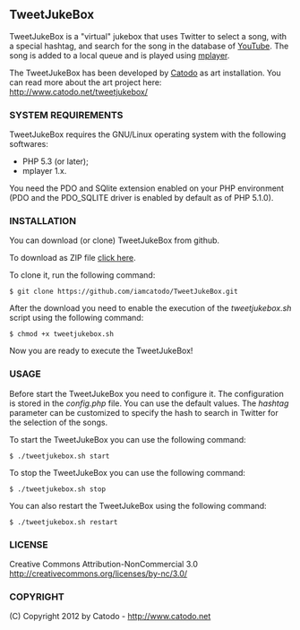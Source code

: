 ## TweetJukeBox

TweetJukeBox is a "virtual" jukebox that uses Twitter to select a song, with a
special hashtag, and search for the song in the database of [YouTube](http://www.youtube.com). 
The song is added to a local queue and is played using [mplayer](http://www.mplayerhq.hu).

The TweetJukeBox has been developed by [Catodo](http://www.catodo.net) as art installation.
You can read more about the art project here: http://www.catodo.net/tweetjukebox/

### SYSTEM REQUIREMENTS

TweetJukeBox requires the GNU/Linux operating system with the following softwares:

- PHP 5.3 (or later);
- mplayer 1.x.

You need the PDO and SQlite extension enabled on your PHP environment (PDO and
the PDO_SQLITE driver is enabled by default as of PHP 5.1.0).

### INSTALLATION

You can download (or clone) TweetJukeBox from github.

To download as ZIP file [click here](https://github.com/iamcatodo/TweetJukeBox/zipball/master).

To clone it, run the following command:

    $ git clone https://github.com/iamcatodo/TweetJukeBox.git

After the download you need to enable the execution of the *tweetjukebox.sh* script
using the following command:

    $ chmod +x tweetjukebox.sh

Now you are ready to execute the TweetJukeBox!

### USAGE

Before start the TweetJukeBox you need to configure it. The configuration is
stored in the *config.php* file. You can use the default values. The *hashtag*
parameter can be customized to specify the hash to search in Twitter for the
selection of the songs.

To start the TweetJukeBox you can use the following command:

    $ ./tweetjukebox.sh start

To stop the TweetJukeBox you can use the following command:

    $ ./tweetjukebox.sh stop

You can also restart the TweetJukeBox using the following command:

    $ ./tweetjukebox.sh restart

### LICENSE

Creative Commons Attribution-NonCommercial 3.0
http://creativecommons.org/licenses/by-nc/3.0/

### COPYRIGHT

(C) Copyright 2012 by Catodo - http://www.catodo.net
